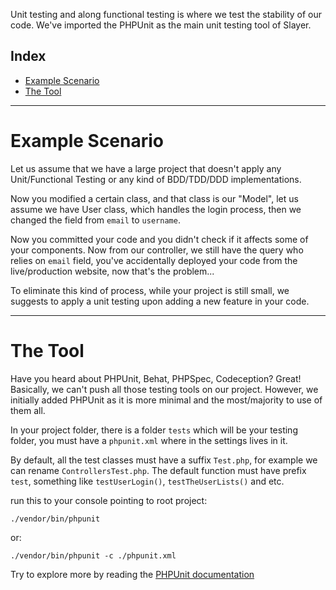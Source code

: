 Unit testing and along functional testing is where we test the stability of our code. We've imported the PHPUnit as the main unit testing tool of Slayer.

## Index
- [Example Scenario](#example-scenario)
- [The Tool](#the-tool)


---


<a name="example-scenario"></a>
# Example Scenario

Let us assume that we have a large project that doesn't apply any Unit/Functional Testing or any kind of BDD/TDD/DDD implementations.

Now you modified a certain class, and that class is our "Model", let us assume we have User class, which handles the login process, then we changed the field from `email` to `username`.

Now you committed your code and you didn't check if it affects some of your components. Now from our controller, we still have the query who relies on `email` field, you've accidentally deployed your code from the live/production website, now that's the problem...

To eliminate this kind of process, while your project is still small, we suggests to apply a unit testing upon adding a new feature in your code.


---


<a name="the-tool"></a>
# The Tool

Have you heard about PHPUnit, Behat, PHPSpec, Codeception? Great! Basically, we can't push all those testing tools on our project. However, we initially added PHPUnit as it is more minimal and the most/majority to use of them all.

In your project folder, there is a folder `tests` which will be your testing folder, you must have a `phpunit.xml` where in the settings lives in it.

By default, all the test classes must have a suffix `Test.php`, for example we can rename `ControllersTest.php`. The default function must have prefix `test`, something like `testUserLogin()`, `testTheUserLists()` and etc.

run this to your console pointing to root project:
```shell
./vendor/bin/phpunit
```

or:

```shell
./vendor/bin/phpunit -c ./phpunit.xml
```

Try to explore more by reading the [PHPUnit documentation](https://phpunit.de/manual/current/en/index.html)
